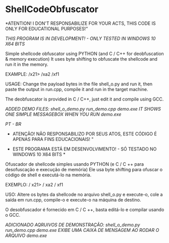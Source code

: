 # ShellCodeObfuscator

*ATENTION! I DON'T RESPONSABILIZE FOR YOUR ACTS, THIS CODE IS ONLY FOR EDUCATIONAL PURPOSES!"

*THIS PROGRAM IS IN DEVELOPMENT! - ONLY TESTED IN WINDOWS 10 X64 BITS*

Simple shellcode obfuscator using PYTHON (and C / C++ for deobfuscation & memory execution) It uses byte shifting to obfuscate the shellcode and run it in the memory.

EXAMPLE: /x21> /xa2 /xf1

USAGE: Change the payload bytes in the file shell_o.py and run it, then paste the output in run.cpp, compile it and run in the target machine.

The deobfuscator is provided in C / C++, just edit it and compile using GCC.

*ADDED DEMO FILES:
 shell_o_demo.py
 run_demo.cpp
 demo.exe
 IT SHOWS ONE SIMPLE MESSAGEBOX WHEN YOU RUN demo.exe*

*PT - BR*

* ATENÇÃO! NÃO RESPONSABILIZO POR SEUS ATOS, ESTE CÓDIGO É APENAS PARA FINS EDUCACIONAIS! "

* ESTE PROGRAMA ESTÁ EM DESENVOLVIMENTO! - SÓ TESTADO NO WINDOWS 10 X64 BITS *

Ofuscador de shellcode simples usando PYTHON (e C / C ++ para desofuscação e execução de memória) Ele usa byte shifting para ofuscar o código de shell e executá-lo na memória.

EXEMPLO: / x21> / xa2 / xf1

USO: Altere os bytes da shellcode no arquivo shell_o.py e execute-o, cole a saída em run.cpp, compile-o e execute-o na máquina de destino.

O desobfuscador é fornecido em C / C ++, basta editá-lo e compilar usando o GCC.

*ADICIONADO AQRUIVOS DE DEMONSTRAÇÃO:
 shell_o_demo.py
 run_demo.cpp
 demo.exe
 EXIBE UMA CAIXA DE MENSAGEM AO RODAR O ARQUIVO demo.exe*
